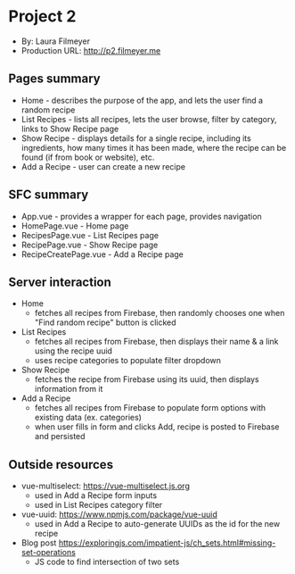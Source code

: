 # Project 2
+ By: Laura Filmeyer
+ Production URL: <http://p2.filmeyer.me>

## Pages summary
* Home - describes the purpose of the app, and lets the user find a random recipe
* List Recipes - lists all recipes, lets the user browse, filter by category, links to Show Recipe page
* Show Recipe - displays details for a single recipe, including its ingredients, how many times it has been made, where the recipe can be found (if from book or website), etc.
* Add a Recipe - user can create a new recipe

## SFC summary
* App.vue - provides a wrapper for each page, provides navigation
* HomePage.vue - Home page
* RecipesPage.vue - List Recipes page
* RecipePage.vue - Show Recipe page
* RecipeCreatePage.vue - Add a Recipe page

## Server interaction
* Home
  * fetches all recipes from Firebase, then randomly chooses one when "Find random recipe" button is clicked
* List Recipes
  * fetches all recipes from Firebase, then displays their name & a link using the recipe uuid
  * uses recipe categories to populate filter dropdown
* Show Recipe
  * fetches the recipe from Firebase using its uuid, then displays information from it
* Add a Recipe
  * fetches all recipes from Firebase to populate form options with existing data (ex. categories)
  * when user fills in form and clicks Add, recipe is posted to Firebase and persisted

## Outside resources
* vue-multiselect: <https://vue-multiselect.js.org>
  * used in Add a Recipe form inputs
  * used in List Recipes category filter
* vue-uuid: <https://www.npmjs.com/package/vue-uuid>
  * used in Add a Recipe to auto-generate UUIDs as the id for the new recipe
* Blog post <https://exploringjs.com/impatient-js/ch_sets.html#missing-set-operations>
  * JS code to find intersection of two sets